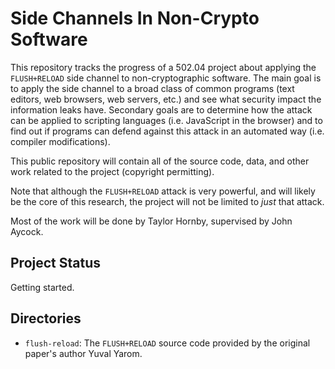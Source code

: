 Side Channels In Non-Crypto Software
=====================================

This repository tracks the progress of a 502.04 project about applying the
`FLUSH+RELOAD` side channel to non-cryptographic software. The main goal is to
apply the side channel to a broad class of common programs (text editors, web
browsers, web servers, etc.) and see what security impact the information leaks
have. Secondary goals are to determine how the attack can be applied to
scripting languages (i.e. JavaScript in the browser) and to find out if programs
can defend against this attack in an automated way (i.e. compiler
modifications).

This public repository will contain all of the source code, data, and other work
related to the project (copyright permitting).

Note that although the `FLUSH+RELOAD` attack is very powerful, and will likely
be the core of this research, the project will not be limited to *just* that
attack.

Most of the work will be done by Taylor Hornby, supervised by John Aycock.

Project Status
--------------

Getting started.

Directories
-----------

- `flush-reload`: The `FLUSH+RELOAD` source code provided by the original paper's
  author Yuval Yarom.

